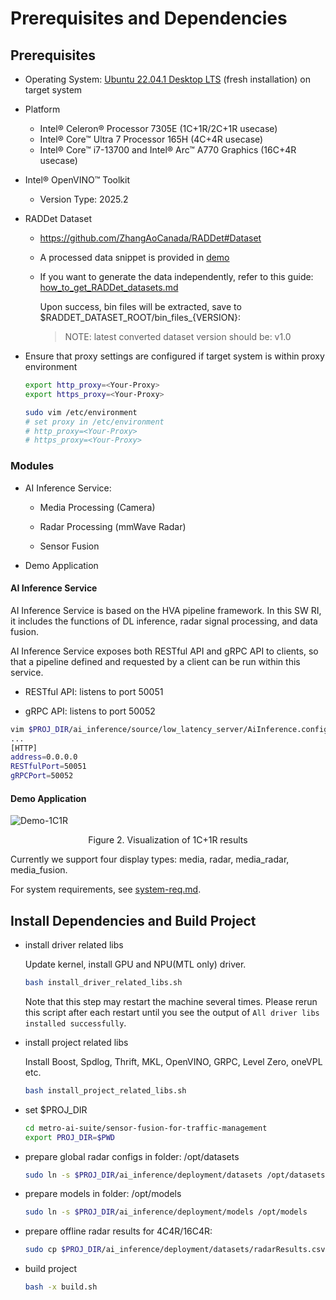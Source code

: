 #	Prerequisites and Dependencies

## Prerequisites

- Operating System: [Ubuntu 22.04.1 Desktop LTS](https://old-releases.ubuntu.com/releases/22.04.1/ubuntu-22.04.1-desktop-amd64.iso) (fresh installation) on target system

- Platform

    - Intel® Celeron® Processor 7305E (1C+1R/2C+1R usecase)
    - Intel® Core™ Ultra 7 Processor 165H (4C+4R usecase)
    - Intel® Core™ i7-13700 and Intel® Arc™ A770 Graphics (16C+4R usecase)

- Intel® OpenVINO™ Toolkit

    - Version Type: 2025.2

- RADDet Dataset

    - https://github.com/ZhangAoCanada/RADDet#Dataset

    - A processed data snippet is provided in [demo](../../ai_inference/test/demo/raddet_bin_files)

    - If you want to generate the data independently, refer to this guide: [how_to_get_RADDet_datasets.md](How-To-Get-RADDET-Dataset.md)

        Upon success, bin files will be extracted, save to $RADDET_DATASET_ROOT/bin_files_{VERSION}:

        > NOTE: latest converted dataset version should be: v1.0

- Ensure that proxy settings are configured if target system is within proxy environment

    ```bash
    export http_proxy=<Your-Proxy>
    export https_proxy=<Your-Proxy>
    ```

    ```bash
    sudo vim /etc/environment
    # set proxy in /etc/environment
    # http_proxy=<Your-Proxy>
    # https_proxy=<Your-Proxy>
    ```



### Modules

-   AI Inference Service:

    -   Media Processing (Camera)

    -   Radar Processing (mmWave Radar)

    -   Sensor Fusion

-   Demo Application

#### AI Inference Service

AI Inference Service is based on the HVA pipeline framework. In this SW RI, it includes the functions of DL inference, radar signal processing, and data fusion.

AI Inference Service exposes both RESTful API and gRPC API to clients, so that a pipeline defined and requested by a client can be run within this service.

-   RESTful API: listens to port 50051

-   gRPC API: listens to port 50052
```bash
vim $PROJ_DIR/ai_inference/source/low_latency_server/AiInference.config
...
[HTTP]
address=0.0.0.0
RESTfulPort=50051
gRPCPort=50052
```


#### Demo Application
![Demo-1C1R](./_images/Demo-1C1R.png)
<center>Figure 2. Visualization of 1C+1R results</center>

Currently we support four display types: media, radar, media_radar, media_fusion. 


For system requirements, see [system-req.md](./system-req.md).


## Install Dependencies and Build Project

* install driver related libs

  Update kernel, install GPU and NPU(MTL only) driver.

  ```bash
  bash install_driver_related_libs.sh
  ```

  Note that this step may restart the machine several times. Please rerun this script after each restart until you see the output of `All driver libs installed successfully`.

* install project related libs

  Install Boost, Spdlog, Thrift, MKL, OpenVINO, GRPC, Level Zero, oneVPL etc.

  ```bash
  bash install_project_related_libs.sh
  ```

- set $PROJ_DIR
  ```bash
  cd metro-ai-suite/sensor-fusion-for-traffic-management
  export PROJ_DIR=$PWD
  ```
- prepare global radar configs in folder: /opt/datasets
    ```bash
    sudo ln -s $PROJ_DIR/ai_inference/deployment/datasets /opt/datasets
    ```

- prepare models in folder: /opt/models
    ```bash
    sudo ln -s $PROJ_DIR/ai_inference/deployment/models /opt/models
    ```
- prepare offline radar results for 4C4R/16C4R:
    ```bash
    sudo cp $PROJ_DIR/ai_inference/deployment/datasets/radarResults.csv /opt
    ```
- build project
    ```bash
    bash -x build.sh
    ```
